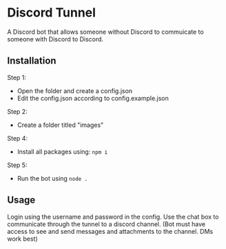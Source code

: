# Discord Tunnel
A Discord bot that allows someone without Discord to commuicate to someone with Discord to Discord.

## Installation
Step 1:
- Open the folder and create a config.json
- Edit the config.json according to config.example.json

Step 2:
- Create a folder titled "images"

Step 4:
- Install all packages using: `npm i`

Step 5:
- Run the bot using `node .`

## Usage
Login using the username and password in the config.
Use the chat box to communicate through the tunnel to a discord channel. (Bot must have access to see and send messages and attachments to the channel. DMs work best)

  

